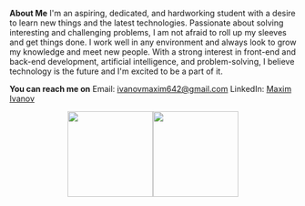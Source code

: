 **About Me**
I'm an aspiring, dedicated, and hardworking student with a desire to learn new things and the latest technologies. Passionate about solving interesting and challenging problems, I am not afraid to roll up my sleeves and get things done. I work well in any environment and always look to grow my knowledge and meet new people. With a strong interest in front-end and back-end development, artificial intelligence, and problem-solving, I believe technology is the future and I'm excited to be a part of it.

**You can reach me on**
Email: ivanovmaxim642@gmail.com
LinkedIn: [Maxim Ivanov]([url](https://www.linkedin.com/in/maxim-ivanov-129689238/))

<div style="display: flex; align-items: center; justify-content: center;">
  <a href="https://github.com/maximi06">
    <img height=150 src="https://github-readme-stats.vercel.app/api?username=maximi06&show_icons=true&theme=tokyonight" />
  </a>
  <a href="https://github.com/maximi06">
    <img height=150 src="https://github-readme-stats.vercel.app/api/top-langs/?username=maximi06&layout=compact&theme=tokyonight" />
  </a>
</div>
